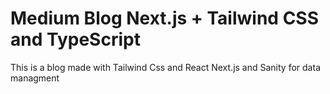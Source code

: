 # Medium Blog  Next.js + Tailwind CSS and TypeScript

This is a blog made with Tailwind Css and React Next.js and Sanity for data managment

